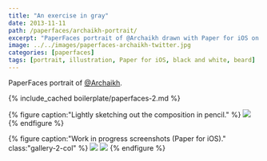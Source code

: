 ```yaml
---
title: "An exercise in gray"
date: 2013-11-11
path: /paperfaces/archaikh-portrait/
excerpt: "PaperFaces portrait of @Archaikh drawn with Paper for iOS on an iPad."
image: ../../images/paperfaces-archaikh-twitter.jpg
categories: [paperfaces]
tags: [portrait, illustration, Paper for iOS, black and white, beard]
---
```


PaperFaces portrait of [@Archaikh](https://twitter.com/Archaikh).

{% include_cached boilerplate/paperfaces-2.md %}

{% figure caption:"Lightly sketching out the composition in pencil." %}
[![](../../images/paperfaces-archaikh-process-1-750.jpg)](../../images/paperfaces-archaikh-process-1-lg.jpg)
{% endfigure %}

{% figure caption:"Work in progress screenshots (Paper for iOS)." class:"gallery-2-col" %}
[![](../../images/paperfaces-archaikh-process-2-600.jpg)](../../images/paperfaces-archaikh-process-2-lg.jpg)
[![](../../images/paperfaces-archaikh-process-3-600.jpg)](../../images/paperfaces-archaikh-process-3-lg.jpg)
{% endfigure %}
